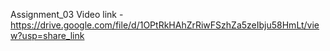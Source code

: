 Assignment_03
Video link - https://drive.google.com/file/d/1OPtRkHAhZrRiwFSzhZa5zeIbju58HmLt/view?usp=share_link
